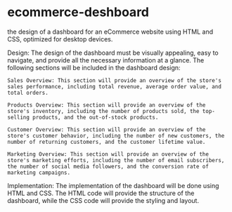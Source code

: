 # ecommerce-deshboard
the design of a dashboard for an eCommerce website using HTML and CSS, optimized for desktop devices.


Design:
The design of the dashboard must be visually appealing, easy to navigate, and provide all the necessary information at a glance. The following sections will be included in the dashboard design:

    Sales Overview: This section will provide an overview of the store's sales performance, including total revenue, average order value, and total orders.

    Products Overview: This section will provide an overview of the store's inventory, including the number of products sold, the top-selling products, and the out-of-stock products.

    Customer Overview: This section will provide an overview of the store's customer behavior, including the number of new customers, the number of returning customers, and the customer lifetime value.

    Marketing Overview: This section will provide an overview of the store's marketing efforts, including the number of email subscribers, the number of social media followers, and the conversion rate of marketing campaigns.

Implementation:
The implementation of the dashboard will be done using HTML and CSS. The HTML code will provide the structure of the dashboard, while the CSS code will provide the styling and layout.

